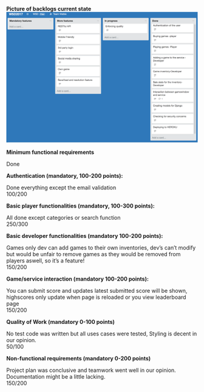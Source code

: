 __Picture of backlogs current state__
![backlog](images/backlog_final.png)

__Minimum functional requirements__

Done

__Authentication (mandatory, 100-200 points):__

Done everything except the email validation <br>
100/200


__Basic player functionalities (mandatory, 100-300 points):__

All done except categories or search function <br>
250/300

__Basic developer functionalities (mandatory 100-200 points):__

Games only dev can add games to their own inventories, dev’s can’t modify but would be unfair to remove games as they would be removed from players aswell, so it’s a feature! <br>
150/200

__Game/service interaction (mandatory 100-200 points):__


You can submit score and updates latest submitted score will be shown, highscores only update when page is reloaded or you view leaderboard page <br>
150/200

__Quality of Work (mandatory 0-100 points)__

No test code was written but all uses cases were tested, Styling is decent in our opinion. <br> 
50/100

__Non-functional requirements (mandatory 0-200 points)__

Project plan was conclusive and teamwork went well in our opinion. Documentation might be a little lacking. <br>
150/200
